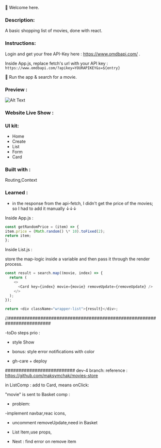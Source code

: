 👋 Welcome here.

### Description:

A basic shopping list of movies, done with react.

### Instructions:

Login and get your free API-Key here : https://www.omdbapi.com/ .

Inside App.js, replace fetch's url with your API key : `https://www.omdbapi.com/?apikey=YOURAPIKEY&s=${entry}`

🚀 Run the app & search for a movie.

### Preview :

![Alt Text](https://media.giphy.com/media/jFCtsjeryRg0cv8jTp/giphy.gif)

### Website Live Show :

### UI kit:

- Home
- Create
- List
- Form
- Card

### Built with :

Routing,Context

### Learned :

- in the response from the api-fetch, I didn't get the price of the movies; so I had to add it manually ↓↓↓

Inside App.js :

```js
const getRandomPrice = (item) => {
item.price = (Math.random() \* 10).toFixed(2);
return item;
};
```

Inside List.js :

store the map-logic inside a variable and then pass it through the render process.

```js
const result = search.map((movie, index) => {
  return (
    <>
      <Card key={index} movie={movie} removeUpdate={removeUpdate} />
    </>
  );
});

return <div className="wrapper-list">{result}</div>;
```

//########################################################################

-toDo steps prio :

- style Show

- bonus: style error notifications with color

- gh-care + deploy

##########################
dev-4 branch:
reference : https://github.com/maksymchak/movies-store

in ListComp : add to Card, means onClick:

"movie" is sent to Basket comp :

- problem:

-implement navbar,reac icons,

- uncomment removeUpdate,need in Basket

- List Item,use props,

- Next : find error on remove item
